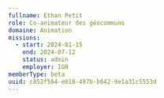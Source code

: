 ```yaml
---
fullname: Ethan Petit
role: Co-animateur des géocommuns
domaine: Animation
missions:
  - start: 2024-01-15
    end: 2024-07-12
    status: admin
    employer: IGN
memberType: beta
uuid: c852f564-e018-497b-b642-9e1a31c5553d
---
```

